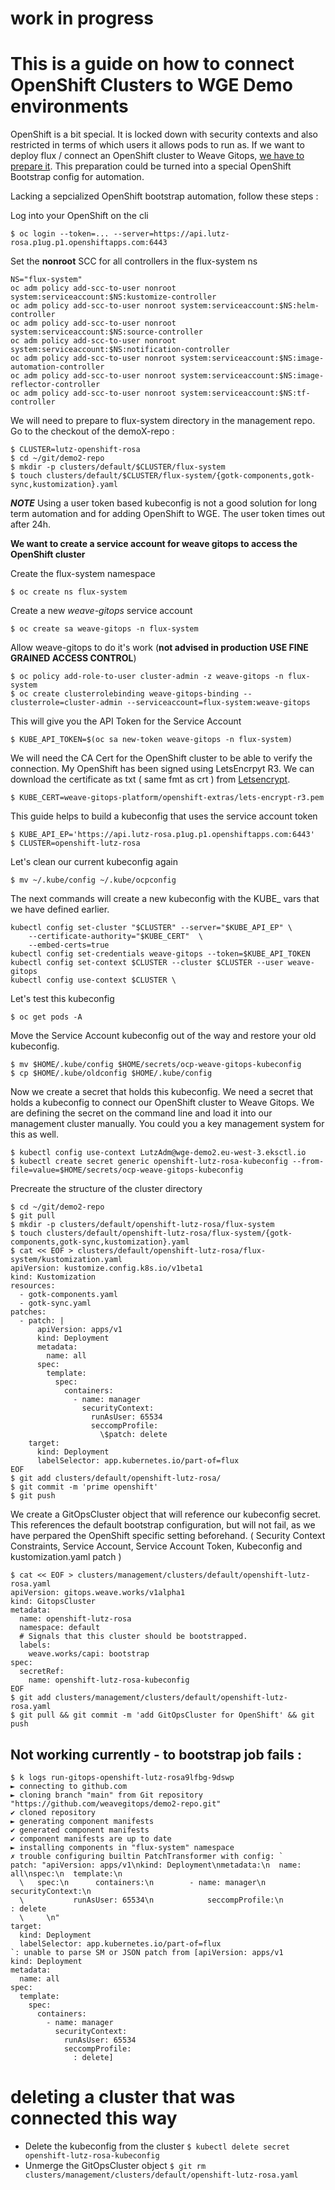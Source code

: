 # work in progress

# This is a guide on how to connect OpenShift Clusters to WGE Demo environments

OpenShift is a bit special. It is locked down with security contexts and also restricted in terms of which users it allows pods to run as. 
If we want to deploy flux / connect an OpenShift cluster to Weave Gitops, [we have to prepare it](https://fluxcd.io/flux/use-cases/openshift/). This preparation could be turned into a special OpenShift
Bootstrap config for automation.

Lacking a sepcialized OpenShift bootstrap automation, follow these steps : 

Log into your OpenShift on the cli
```
$ oc login --token=... --server=https://api.lutz-rosa.p1ug.p1.openshiftapps.com:6443
```

Set the **nonroot** SCC for all controllers in the flux-system ns
```
NS="flux-system"
oc adm policy add-scc-to-user nonroot system:serviceaccount:$NS:kustomize-controller
oc adm policy add-scc-to-user nonroot system:serviceaccount:$NS:helm-controller
oc adm policy add-scc-to-user nonroot system:serviceaccount:$NS:source-controller
oc adm policy add-scc-to-user nonroot system:serviceaccount:$NS:notification-controller
oc adm policy add-scc-to-user nonroot system:serviceaccount:$NS:image-automation-controller
oc adm policy add-scc-to-user nonroot system:serviceaccount:$NS:image-reflector-controller
oc adm policy add-scc-to-user nonroot system:serviceaccount:$NS:tf-controller
```

We will need to prepare to flux-system directory in the management repo. Go to the checkout of the demoX-repo :
```
$ CLUSTER=lutz-openshift-rosa
$ cd ~/git/demo2-repo
$ mkdir -p clusters/default/$CLUSTER/flux-system
$ touch clusters/default/$CLUSTER/flux-system/{gotk-components,gotk-sync,kustomization}.yaml
```

**_NOTE_** Using a user token based kubeconfig is not a good solution for long term automation and for adding OpenShift to WGE. The user token times out after 24h. 

**We want to create a service account for weave gitops to access the OpenShift cluster**

Create the flux-system namespace 
```
$ oc create ns flux-system
```

Create a new *weave-gitops* service account
```
$ oc create sa weave-gitops -n flux-system
```

Allow weave-gitops to do it's work (**not advised in production USE FINE GRAINED ACCESS CONTROL**)
```
$ oc policy add-role-to-user cluster-admin -z weave-gitops -n flux-system
$ oc create clusterrolebinding weave-gitops-binding --clusterrole=cluster-admin --serviceaccount=flux-system:weave-gitops
```

This will give you the API Token for the Service Account
```
$ KUBE_API_TOKEN=$(oc sa new-token weave-gitops -n flux-system)
```

We will need the CA Cert for the OpenShift cluster to be able to verify the connection. My OpenShift has been signed using LetsEncrpyt R3. We can download the certificate as txt ( same fmt as crt ) from [Letsencrypt](https://letsencrypt.org/certificates/). 
```
$ KUBE_CERT=weave-gitops-platform/openshift-extras/lets-encrypt-r3.pem
```

This guide helps to build a kubeconfig that uses the service account token

```
$ KUBE_API_EP='https://api.lutz-rosa.p1ug.p1.openshiftapps.com:6443'
$ CLUSTER=openshift-lutz-rosa
```

Let's clean our current kubeconfig again
```
$ mv ~/.kube/config ~/.kube/ocpconfig
```

The next commands will create a new kubeconfig with the KUBE_ vars that we have defined earlier.
```
kubectl config set-cluster "$CLUSTER" --server="$KUBE_API_EP" \
    --certificate-authority="$KUBE_CERT"  \
    --embed-certs=true
kubectl config set-credentials weave-gitops --token=$KUBE_API_TOKEN
kubectl config set-context $CLUSTER --cluster $CLUSTER --user weave-gitops
kubectl config use-context $CLUSTER \

```

Let's test this kubeconfig
```
$ oc get pods -A
```

Move the Service Account kubeconfig out of the way and restore your old kubeconfig.
```
$ mv $HOME/.kube/config $HOME/secrets/ocp-weave-gitops-kubeconfig
$ cp $HOME/.kube/oldconfig $HOME/.kube/config
```

Now we create a secret that holds this kubeconfig. We need a secret that holds a kubeconfig to connect our OpenShift cluster to Weave Gitops. We are defining the secret on the command line and load it into our management cluster manually. You could you a key management system for this as well. 
```
$ kubectl config use-context LutzAdm@wge-demo2.eu-west-3.eksctl.io
$ kubectl create secret generic openshift-lutz-rosa-kubeconfig --from-file=value=$HOME/secrets/ocp-weave-gitops-kubeconfig
```

Precreate the structure of the cluster directory
```
$ cd ~/git/demo2-repo
$ git pull
$ mkdir -p clusters/default/openshift-lutz-rosa/flux-system
$ touch clusters/default/openshift-lutz-rosa/flux-system/{gotk-components,gotk-sync,kustomization}.yaml
$ cat << EOF > clusters/default/openshift-lutz-rosa/flux-system/kustomization.yaml
apiVersion: kustomize.config.k8s.io/v1beta1
kind: Kustomization
resources:
  - gotk-components.yaml
  - gotk-sync.yaml
patches:
  - patch: |
      apiVersion: apps/v1
      kind: Deployment
      metadata:
        name: all
      spec:
        template:
          spec:
            containers:
              - name: manager
                securityContext:
                  runAsUser: 65534
                  seccompProfile:
                    \$patch: delete      
    target:
      kind: Deployment
      labelSelector: app.kubernetes.io/part-of=flux
EOF 
$ git add clusters/default/openshift-lutz-rosa/
$ git commit -m 'prime openshift'
$ git push
```

We create a GitOpsCluster object that will reference our kubeconfig secret. This references the default bootstrap configuration, but will not fail, as we have perpared the OpenShift specific setting beforehand. ( Security Context Constraints, Service Account, Service Account Token, Kubeconfig and kustomization.yaml patch )
```
$ cat << EOF > clusters/management/clusters/default/openshift-lutz-rosa.yaml
apiVersion: gitops.weave.works/v1alpha1
kind: GitopsCluster
metadata:
  name: openshift-lutz-rosa
  namespace: default
  # Signals that this cluster should be bootstrapped.
  labels:
    weave.works/capi: bootstrap
spec:
  secretRef:
    name: openshift-lutz-rosa-kubeconfig
EOF
$ git add clusters/management/clusters/default/openshift-lutz-rosa.yaml
$ git pull && git commit -m 'add GitOpsCluster for OpenShift' && git push
```

## Not working currently - to bootstrap job fails :
```
$ k logs run-gitops-openshift-lutz-rosa9lfbg-9dswp
► connecting to github.com
► cloning branch "main" from Git repository "https://github.com/weavegitops/demo2-repo.git"
✔ cloned repository
► generating component manifests
✔ generated component manifests
✔ component manifests are up to date
► installing components in "flux-system" namespace
✗ trouble configuring builtin PatchTransformer with config: `
patch: "apiVersion: apps/v1\nkind: Deployment\nmetadata:\n  name: all\nspec:\n  template:\n
  \   spec:\n      containers:\n        - name: manager\n          securityContext:\n
  \           runAsUser: 65534\n            seccompProfile:\n              : delete
  \     \n"
target:
  kind: Deployment
  labelSelector: app.kubernetes.io/part-of=flux
`: unable to parse SM or JSON patch from [apiVersion: apps/v1
kind: Deployment
metadata:
  name: all
spec:
  template:
    spec:
      containers:
        - name: manager
          securityContext:
            runAsUser: 65534
            seccompProfile:
              : delete]
```


# deleting a cluster that was connected this way
- Delete the kubeconfig from the cluster `$ kubectl delete secret openshift-lutz-rosa-kubeconfig`
- Unmerge the GitOpsCluster object `$ git rm clusters/management/clusters/default/openshift-lutz-rosa.yaml`
